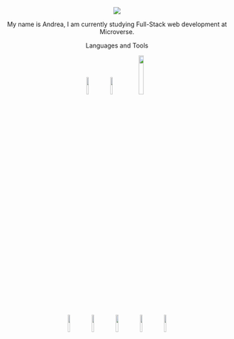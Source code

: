 <p align="center">
  <img src="https://user-images.githubusercontent.com/47176316/194316074-d98dacdd-de23-4a15-afa7-4ade9baf2edf.png"/>
</p>


<p align="center"> My name is Andrea, I am currently studying Full-Stack web development at Microverse.</p>

<p align="center"> Languages and Tools </p>
<p align="center"><code><img width="10%" src="https://www.vectorlogo.zone/logos/w3_html5/w3_html5-ar21.svg"></code>
<code><img width="10%" src="https://www.vectorlogo.zone/logos/w3_css/w3_css-ar21.svg"></code>
  <img width="15%" src="https://www.vectorlogo.zone/logos/javascript/javascript-horizontal.svg"></code>
  <br />
<code><img width="10%" src="https://www.vectorlogo.zone/logos/github/github-ar21.svg"></code>
<code><img width="10%" src="https://www.vectorlogo.zone/logos/git-scm/git-scm-ar21.svg"></code>
<code><img width="10%" src="https://www.vectorlogo.zone/logos/reactjs/reactjs-ar21.svg"></code>
<code><img width="10%" src="https://www.vectorlogo.zone/logos/ruby-lang/ruby-lang-ar21.svg"></code>
<code><img width="10%" src="https://www.vectorlogo.zone/logos/postgresql/postgresql-ar21.svg"></code>
  

</p>
